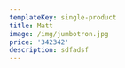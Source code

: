 ```yaml
---
templateKey: single-product
title: Matt
image: /img/jumbotron.jpg
price: '342342'
description: sdfadsf
---
```


